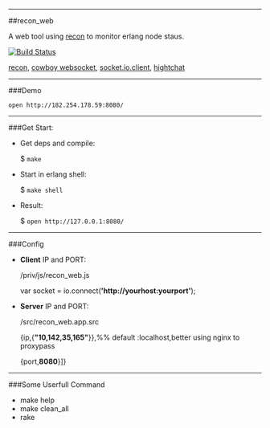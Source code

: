 
-----------------
##recon_web

A web tool using [recon](https://github.com/ferd/recon) to monitor erlang node staus. 

[![Build Status](https://travis-ci.org/zhongwencool/recon_web.png)](https://travis-ci.org/zhongwencool/recon_web)


[recon](https://github.com/ferd/recon), [cowboy websocket](https://github.com/ninenines/cowboy), [socket.io.client](https://github.com/socketio/socket.io-client),   [hightchat](http://www.highcharts.com/) 

-----------------
###Demo

  `open http://182.254.178.59:8080/`

------------------
###Get Start:

* Get deps and compile:

	$ `make`

* Start in erlang shell:

	$ `make shell`    
	
* Result:

	$ `open http://127.0.0.1:8080/`
	
----------
###Config

* **Client** IP and PORT:

    /priv/js/recon_web.js

	var socket =  io.connect(**'http://yourhost:yourport'**);

* **Server** IP and PORT:

    /src/recon_web.app.src

    {ip,{**"10,142,35,165"**}},%% default :localhost,better using nginx to proxypass

    {port,**8080**}]}
    
----------  

###Some Userfull Command
* make help 
* make clean_all
* rake




